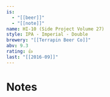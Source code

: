 ```yaml
---
is:
  - "[[beer]]"
  - "[[note]]"
name: HI-10 (Side Project Volume 27)
style: IPA - Imperial - Double
brewery: "[[Terrapin Beer Co]]"
abv: 9.3
rating: 👍
last: "[[2016-09]]"
---
```

# Notes

